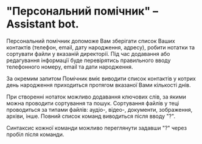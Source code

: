 # "Персональний помічник" – Assistant bot.

Персональний помічник допоможе Вам зберігати список Ваших контактів (телефон, email, дату народження, адресу), 
робити нотатки та сортувати файли у вказаній директорії. Під час додавання або редагування інформації буде перевірятись правильного вводу телефонного номеру, email та дати народження. 

За окремим запитом Помічник вміє виводити список контактів у котрих день народження приходиться протягом вказаної Вами кількості днів. 

При створенні нотаток можливо додавання ключових слів, за якими можна проводити сортування та пошук. Сортування файлів у теці проводиться за типами файлів: аудіо-, відео-, документи, зображення, архіви, інше. Повний список команд виводиться після вводу "?". 

Синтаксис кожної команди можливо переглянути задавши "?" через пробіл після команди.


